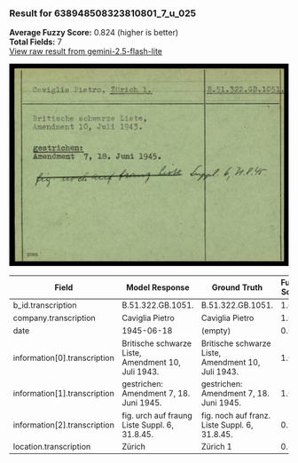 ### Result for 638948508323810801_7_u_025
**Average Fuzzy Score:** 0.824 (higher is better)<br>
**Total Fields:** 7<br>
[View raw result from gemini-2.5-flash-lite](https://github.com/RISE-UNIBAS/humanities_data_benchmark/blob/main/results/2025-10-24/T0317/request_T0317_638948508323810801_7_u_025.json)

<img src="https://github.com/RISE-UNIBAS/humanities_data_benchmark/blob/main/benchmarks/blacklist/images/638948508323810801_7_u_025.jpg?raw=true" alt="638948508323810801_7_u_025" width="600px">

| Field | Model Response | Ground Truth | Fuzzy Score | Match |
|-------|----------------|--------------|-------------|-------|
| b_id.transcription | B.51.322.GB.1051. | B.51.322.GB.1051. | 1.000 | ✅ |
| company.transcription | Caviglia Pietro | Caviglia Pietro | 1.000 | ✅ |
| date | 1945-06-18 | (empty) | 0.000 | ❌ |
| information[0].transcription | Britische schwarze Liste,<br>Amendment 10, Juli 1943. | Britische schwarze Liste,<br>Amendment 10, Juli 1943. | 1.000 | ✅ |
| information[1].transcription | gestrichen:<br>Amendment 7, 18. Juni 1945. | gestrichen:<br>Amendment 7, 18. Juni 1945. | 1.000 | ✅ |
| information[2].transcription | fig. urch auf fraung Liste Suppl. 6, 31.8.45. | fig. noch auf franz. Liste Suppl. 6, 31.8.45. | 0.911 | ❌ |
| location.transcription | Zürich | Zürich 1 | 0.857 | ❌ |
